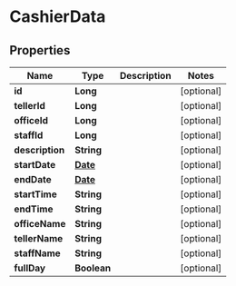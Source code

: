 

# CashierData

## Properties

Name | Type | Description | Notes
------------ | ------------- | ------------- | -------------
**id** | **Long** |  |  [optional]
**tellerId** | **Long** |  |  [optional]
**officeId** | **Long** |  |  [optional]
**staffId** | **Long** |  |  [optional]
**description** | **String** |  |  [optional]
**startDate** | [**Date**](Date.md) |  |  [optional]
**endDate** | [**Date**](Date.md) |  |  [optional]
**startTime** | **String** |  |  [optional]
**endTime** | **String** |  |  [optional]
**officeName** | **String** |  |  [optional]
**tellerName** | **String** |  |  [optional]
**staffName** | **String** |  |  [optional]
**fullDay** | **Boolean** |  |  [optional]



